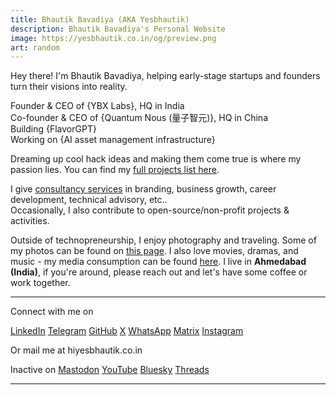 ```yaml
---
title: Bhautik Bavadiya (AKA Yesbhautik)
description: Bhautik Bavadiya's Personal Website
image: https://yesbhautik.co.in/og/preview.png
art: random
---
```

Hey there! I'm Bhautik Bavadiya, helping early-stage startups and founders turn their visions into reality.

Founder & CEO of {YBX Labs}, HQ in India<br>
Co-founder & CEO of {Quantum Nous (量子智元)}, HQ in China<br>
Building {FlavorGPT}<br>
Working on {AI asset management infrastructure}<br>

Dreaming up cool hack ideas and making them come true is where my passion lies. You can find my [full projects list here](/projects).

I give [consultancy services](/chat) in branding, business growth, career development, technical advisory, etc..<br>
Occasionally, I also contribute to open-source/non-profit projects &amp; activities.

Outside of technopreneurship, I enjoy photography and traveling. Some of my photos can be found on [this page](/photos). I also love movies, dramas, and music - my media consumption can be found [here](/media). I live in **Ahmedabad (India)**, if you're around, please reach out and let's have some coffee or work together.

<div flex-auto />

---

Connect with me on

<p flex="~ gap-2 wrap" class="mt--2!">
  <a href="https://www.linkedin.com/in/yesbhautik" target="_blank"><span op75 i-simple-icons-linkedin /> LinkedIn</a>
  <a href="https://t.me/yesbhautik" target="_blank"><span op75 i-ri-telegram-fill /> Telegram</a>
  <a href="https://github.com/yesbhautik" target="_blank"><span op75 i-simple-icons-github /> GitHub</a>
  <a href="https://x.com/yesbhautik" target="_blank"><span op75 token-branded:elon /> X</a>
  <a href="https://wa.me/916353586391" target="_blank"><span op75 i-ri-whatsapp-fill /> WhatsApp</a>
  <a href="https://matrix.to/#/@yesbhautik:beeper.com" target="_blank"><span op75 i-simple-icons-matrix /> Matrix</a>
  <a href="https://www.instagram.com/yesbhautik" target="_blank"><span op75 i-simple-icons-instagram /> Instagram</a>
</p>

Or mail me at <span font-mono>hi<span i-carbon-at/>yesbhautik.co.in</span>

Inactive on <span flex="~ inline gap-2 wrap">
  <a href="https://elk.zone/fosstodon.org/@yesbhautik" target="_blank"><span op75 i-simple-icons-mastodon/> Mastodon</a>
  <a href="https://www.youtube.com/yesbhautik" target="_blank"><span op75 i-simple-icons-youtube /> YouTube</a>
  <a href="https://bsky.app/profile/yesbhautik.co.in" target="_blank"><span op75 i-ri-bluesky-fill /> Bluesky</a>
  <a href="https://www.threads.net/@yesbhautik" target="_blank"><span op75 i-ri-threads-line /> Threads</a>
</span>

---

<SponsorButtons />

